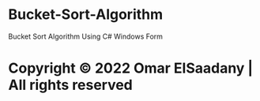 # Bucket-Sort-Algorithm
Bucket Sort Algorithm Using C# Windows Form
# Copyright © 2022 Omar ElSaadany | All rights reserved
